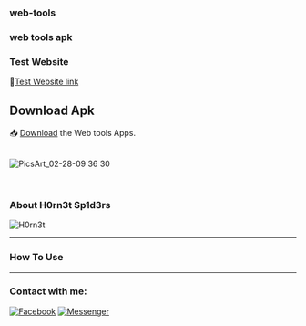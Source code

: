 ### web-tools
### web tools apk

<h3>Test Website </h3>
📂<a href="https://github.com/H0rn3t-Sp1d3rs/web-tools/blob/main/Test.html">Test Website link</a>
<br>

<h2>Download Apk</h2>
📥 <a href="https://github.com/H0rn3t-Sp1d3rs/web-tools/blob/main/Web%20Tools.apk?raw=true">Download</a> the Web tools Apps.
<br><br>

![PicsArt_02-28-09 36 30](https://user-images.githubusercontent.com/97798085/155920171-adae5951-be9d-48a9-9dde-1e8c35cb3d68.png)


<br>
<h3>About H0rn3t Sp1d3rs</h3>

![H0rn3t](https://user-images.githubusercontent.com/97798085/155151052-39565ba2-aae0-4c75-9c72-2b7643d817f0.png)



<hr>
<h3>How To Use</H3>

<hr>
<h3 align="left">Contact with me:</h3>
<p align="left">
<a href="https://www.facebook.com/H0rn3t.Sp1d3rs"><img title="Facebook" src="https://img.shields.io/badge/Facebook-red?style=for-the-badge&logo=facebook"></a>
<a href="https://www.facebook.com/call.me.H0rn3t.Sp1d3rs"><img title="Messenger" src="https://img.shields.io/badge/Messenger-red?style=for-the-badge&logo=messenger"></a>



